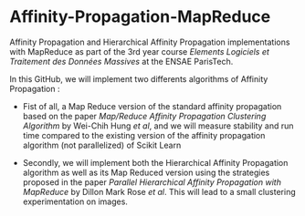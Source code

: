 # Affinity-Propagation-MapReduce
Affinity Propagation and Hierarchical Affinity Propagation implementations with MapReduce as part of the 3rd year course *Elements Logiciels et Traitement des Données Massives* at the ENSAE ParisTech.

In this GitHub, we will implement two differents algorithms of Affinity Propagation : 
- Fist of all, a Map Reduce version of the standard affinity propagation based on the paper *Map/Reduce Affinity Propagation Clustering Algorithm* by Wei-Chih Hung *et al*, and we will measure stability and run time compared to the existing version of the affinity propagation algorithm (not parallelized) of Scikit Learn

- Secondly, we will implement both the Hierarchical Affinity Propagation algorithm as well as its Map Reduced version using the strategies proposed in the paper *Parallel Hierarchical Affinity Propagation with MapReduce* by Dillon Mark Rose *et al*. This will lead to a small clustering experimentation on images.
